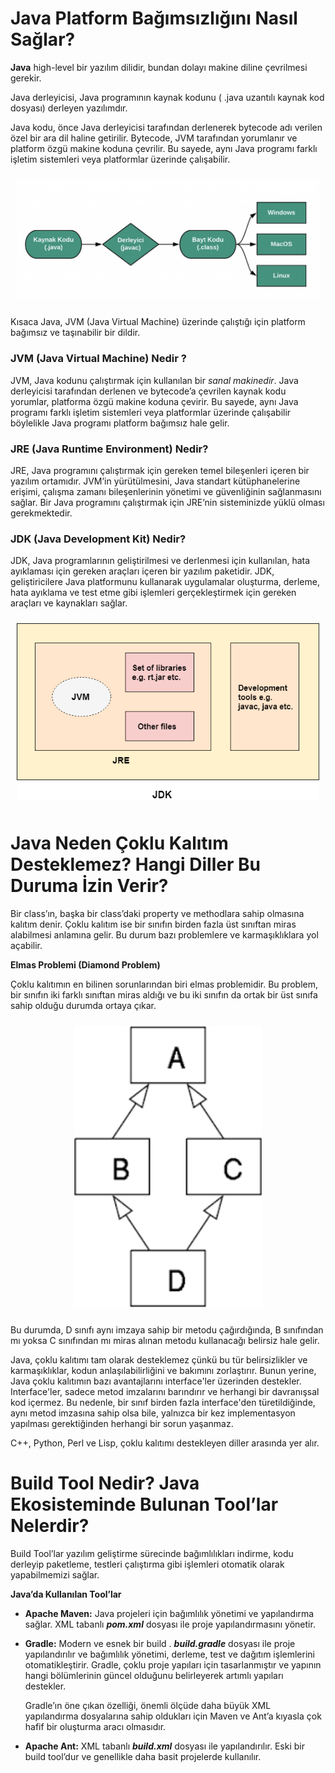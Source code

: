 # Java Platform Bağımsızlığını Nasıl Sağlar?


**Java** high-level bir yazılım dilidir, bundan dolayı makine diline çevrilmesi gerekir.

Java derleyicisi, Java programının kaynak kodunu ( .java uzantılı kaynak kod dosyası) derleyen yazılımdır.

Java kodu, önce Java derleyicisi tarafından derlenerek bytecode adı verilen özel bir ara dil haline getirilir.  Bytecode, JVM tarafından yorumlanır ve platform özgü makine koduna çevrilir. Bu sayede, aynı Java programı farklı işletim sistemleri veya platformlar üzerinde çalışabilir.

<p align="center" style="padding: 10px">
<img alt="" src="../../../image/0_flqXXNRR4eTq2Eol.png" width="700">

Kısaca Java, JVM (Java Virtual Machine) üzerinde çalıştığı için platform bağımsız ve taşınabilir bir dildir.

### **JVM (Java Virtual Machine) Nedir ?**

JVM, Java kodunu çalıştırmak için kullanılan bir *sanal makinedir*. Java derleyicisi tarafından derlenen ve bytecode’a çevrilen kaynak kodu yorumlar, platforma özgü makine koduna çevirir. Bu sayede, aynı Java programı farklı işletim sistemleri veya platformlar üzerinde çalışabilir böylelikle Java programı platform bağımsız hale gelir.

### **JRE (Java Runtime Environment) Nedir?**

JRE, Java programını çalıştırmak için gereken temel bileşenleri içeren bir yazılım ortamıdır. JVM’in yürütülmesini, Java standart kütüphanelerine erişimi, çalışma zamanı bileşenlerinin yönetimi ve güvenliğinin sağlanmasını sağlar. Bir Java programını çalıştırmak için JRE’nin sisteminizde yüklü olması gerekmektedir.

### **JDK (Java Development Kit) Nedir?**

JDK, Java programlarının geliştirilmesi ve derlenmesi için kullanılan, hata ayıklaması için gereken araçları içeren bir yazılım paketidir. JDK, geliştiricilere Java platformunu kullanarak uygulamalar oluşturma, derleme, hata ayıklama ve test etme gibi işlemleri gerçekleştirmek için gereken araçları ve kaynakları sağlar.

<p align="center" style="padding: 10px">
<img alt="" src="../../../image/jdk2.png" width="700">

# Java Neden Çoklu Kalıtım Desteklemez? Hangi Diller Bu Duruma İzin Verir?

Bir class’ın, başka bir class’daki property ve methodlara sahip olmasına kalıtım denir. Çoklu kalıtım ise bir sınıfın birden fazla üst sınıftan miras alabilmesi anlamına gelir. Bu durum bazı problemlere ve karmaşıklıklara yol açabilir.

**Elmas Problemi (Diamond Problem)**

Çoklu kalıtımın en bilinen sorunlarından biri elmas problemidir. Bu problem, bir sınıfın iki farklı sınıftan miras aldığı ve bu iki sınıfın da ortak bir üst sınıfa sahip olduğu durumda ortaya çıkar.

<p align="center" style="padding: 10px">
<img alt="" src="../../../image/elmas.png" width="300">

Bu durumda, D sınıfı aynı imzaya sahip bir metodu çağırdığında, B sınıfından mı yoksa C sınıfından mı miras alınan metodu kullanacağı belirsiz hale gelir. 

Java, çoklu kalıtımı tam olarak desteklemez çünkü bu tür belirsizlikler ve karmaşıklıklar, kodun anlaşılabilirliğini ve bakımını zorlaştırır. Bunun yerine, Java çoklu kalıtımın bazı avantajlarını interface'ler üzerinden destekler. Interface'ler, sadece metod imzalarını barındırır ve herhangi bir davranışsal kod içermez. Bu nedenle, bir sınıf birden fazla interface'den türetildiğinde, aynı metod imzasına sahip olsa bile, yalnızca bir kez implementasyon yapılması gerektiğinden herhangi bir sorun yaşanmaz.

C++, Python, Perl ve Lisp, çoklu kalıtımı destekleyen diller arasında yer alır.

# Build Tool Nedir? Java Ekosisteminde Bulunan Tool’lar Nelerdir?


Build Tool’lar yazılım geliştirme sürecinde bağımlılıkları indirme, kodu derleyip paketleme, testleri çalıştırma gibi işlemleri otomatik olarak yapabilmemizi sağlar.

 **Java’da Kullanılan Tool’lar**

- **Apache Maven:**  Java projeleri için bağımlılık yönetimi ve yapılandırma sağlar. XML tabanlı ***pom.xml*** dosyası ile proje yapılandırmasını yönetir.
- **Gradle:** Modern ve esnek bir build . ***build.gradle*** dosyası ile proje yapılandırılır ve bağımlılık yönetimi, derleme, test ve dağıtım işlemlerini otomatikleştirir. Gradle, çoklu proje yapıları için tasarlanmıştır ve yapının hangi bölümlerinin güncel olduğunu belirleyerek artımlı yapıları destekler.
    
    Gradle’ın öne çıkan özelliği, önemli ölçüde daha büyük XML yapılandırma dosyalarına sahip oldukları için Maven ve Ant’a kıyasla çok hafif bir oluşturma aracı olmasıdır.
    
- **Apache Ant:**  XML tabanlı ***build.xml*** dosyası ile yapılandırılır. Eski bir build tool’dur ve genellikle daha basit projelerde kullanılır.